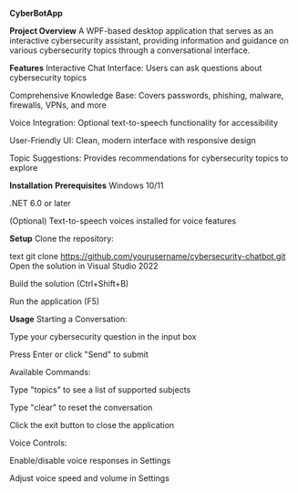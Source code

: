 **CyberBotApp**

**Project Overview**
A WPF-based desktop application that serves as an interactive cybersecurity assistant, providing information and guidance on various cybersecurity topics through a conversational interface.

**Features**
Interactive Chat Interface: Users can ask questions about cybersecurity topics

Comprehensive Knowledge Base: Covers passwords, phishing, malware, firewalls, VPNs, and more

Voice Integration: Optional text-to-speech functionality for accessibility

User-Friendly UI: Clean, modern interface with responsive design

Topic Suggestions: Provides recommendations for cybersecurity topics to explore

**Installation**
**Prerequisites**
Windows 10/11

.NET 6.0 or later

(Optional) Text-to-speech voices installed for voice features

**Setup**
Clone the repository:

text
git clone https://github.com/yourusername/cybersecurity-chatbot.git
Open the solution in Visual Studio 2022

Build the solution (Ctrl+Shift+B)

Run the application (F5)

**Usage**
Starting a Conversation:

Type your cybersecurity question in the input box

Press Enter or click "Send" to submit

Available Commands:

Type "topics" to see a list of supported subjects

Type "clear" to reset the conversation

Click the exit button to close the application

Voice Controls:

Enable/disable voice responses in Settings

Adjust voice speed and volume in Settings

